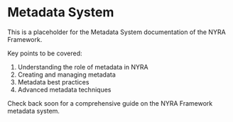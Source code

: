 # Metadata System

This is a placeholder for the Metadata System documentation of the NYRA Framework. 

Key points to be covered:
1. Understanding the role of metadata in NYRA
2. Creating and managing metadata
3. Metadata best practices
4. Advanced metadata techniques

Check back soon for a comprehensive guide on the NYRA Framework metadata system.

